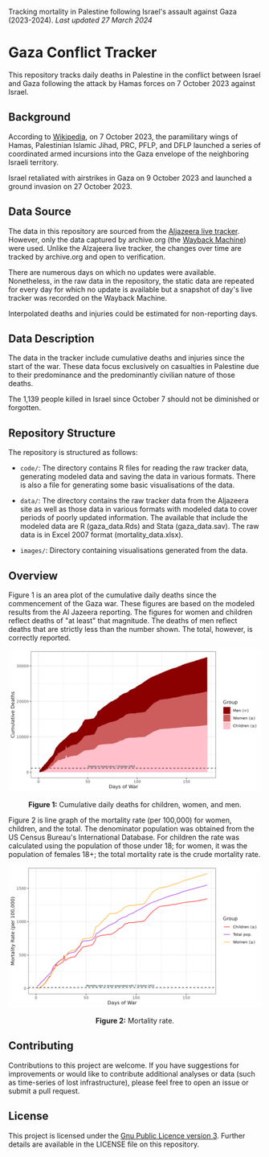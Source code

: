 Tracking mortality in Palestine following Israel's assault against Gaza (2023-2024). 
*Last updated 27 March 2024*

# Gaza Conflict Tracker

This repository tracks daily deaths in Palestine in the conflict between Israel and Gaza following the attack by Hamas forces on 7 October 2023 against Israel.

## Background

According to [Wikipedia](https://en.wikipedia.org/wiki/2023_Hamas-led_attack_on_Israel), on 7 October 2023, the paramilitary wings of Hamas, Palestinian Islamic Jihad, PRC, PFLP, and DFLP launched a series of coordinated armed incursions into the Gaza envelope of the neighboring Israeli territory.

Israel retaliated with airstrikes in Gaza on 9 October 2023 and launched a ground invasion on 27 October 2023.

## Data Source

The data in this repository are sourced from the [Aljazeera live tracker](https://www.aljazeera.com/news/longform/2023/10/9/israel-hamas-war-in-maps-and-charts-live-tracker). However, only the data captured by archive.org (the [Wayback Machine](https://web.archive.org/web/20240000000000*/https://www.aljazeera.com/news/longform/2023/10/9/israel-hamas-war-in-maps-and-charts-live-tracker)) were used. Unlike the Alzajeera live tracker, the changes over time are tracked by archive.org and open to verification.

There are numerous days on which no updates were available. Nonetheless, in the raw data in the repository, the static data are repeated for every day for which no update is available but a snapshot of day's live tracker was recorded on the Wayback Machine.

Interpolated deaths and injuries could be estimated for non-reporting days.

## Data Description

The data in the tracker include cumulative deaths and injuries since the start of the war. These data focus exclusively on casualties in Palestine due to their predominance and the predominantly civilian nature of those deaths.

The 1,139 people killed in Israel since October 7 should not be diminished or forgotten.

## Repository Structure

The repository is structured as follows:
- `code/`: The directory contains R files for reading the raw tracker data, generating modeled data and saving the data in various formats. There is also a file for generating some basic visualisations of the data.
- `data/`: The directory contains the raw tracker data from the Aljazeera site as well as those data in various formats with modeled data to cover periods of poorly updated information. The available that include the modeled data are R (gaza_data.Rds) and Stata (gaza_data.sav). The raw data is in Excel 2007 format (mortality_data.xlsx).

- `images/`: Directory containing visualisations generated from the data.

## Overview

Figure 1 is an area  plot of the cumulative daily deaths since the commencement of the 
Gaza war. These figures are based on the modeled results from the Al Jazeera 
reporting.  The figures for women and children reflect deaths of "at least" that
magnitude. The deaths of men reflect deaths that are strictly less than the 
number shown.  The total, however, is correctly reported.

![Image1](images/cumulative_deaths.png)
<p align="center">
<strong>Figure 1:</strong> Cumulative daily deaths for children, women, and men.
</p>


Figure 2 is line graph of the mortality rate (per 100,000) for women, children,
and the total. The denominator population was obtained from the US Census Bureau's
International Database. For children the rate was calculated using the population
of those under 18; for women, it was the population of females 18+; the total
mortality rate is the crude mortality rate.

![Image2](images/mortality_rates.png)
<p align="center">
<strong>Figure 2:</strong> Mortality rate.
</p>

## Contributing

Contributions to this project are welcome. If you have suggestions for improvements or would like to contribute additional analyses or data (such as time-series of lost infrastructure), please feel free to open an issue or submit a pull request.

## License

This project is licensed under the [Gnu Public Licence version 3](https://www.gnu.org/licenses/quick-guide-gplv3.html). Further details are available in the LICENSE file on this repository.
